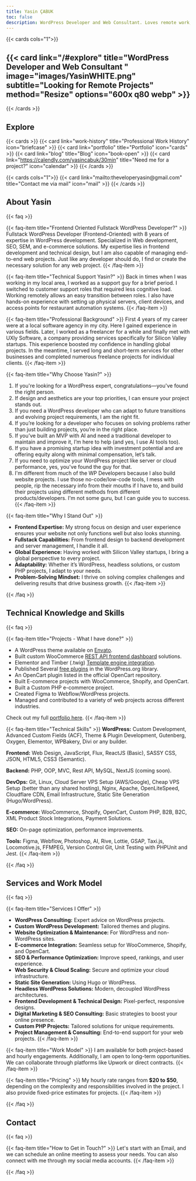 ```yaml
---
title: Yasin ÇABUK
toc: false
description: WordPress Developer and Web Consultant. Loves remote work, collaboration. and freelancing.
---
```

<div class="homeImage">
{{< cards cols="1">}}
<h2>
  {{< card link="/#explore" title="WordPress Developer and Web Consultant " image="images/YasinWHITE.png" subtitle="Looking for Remote Projects" method="Resize" options="600x q80 webp" >}}
</h2>
{{< /cards >}}
</div>
<style>
h1.hx-text-center.hx-mt-2.hx-text-4xl.hx-font-bold.hx-tracking-tight.hx-text-slate-900.dark\:hx-text-slate-100 {
    margin-bottom: 5px;
}
.homeImage .hextra-cards.hx-mt-4.hx-gap-4.hx-grid.not-prose {
    width: clamp(100px, 100%, 400px);
    margin: auto;
}
.homeImage span.hextra-card-icon.hx-flex.hx-font-semibold.hx-items-start.hx-gap-2.hx-pt-4.hx-px-4.hx-text-gray-700.hover\:hx-text-gray-900.dark\:hx-text-neutral-200.dark\:hover\:hx-text-neutral-50 {
    align-self: center;
    text-align: center;
}
.homeImage .hextra-card-subtitle.hx-line-clamp-3.hx-text-sm.hx-font-normal.hx-text-gray-500.dark\:hx-text-gray-400.hx-px-4.hx-mb-4.hx-mt-2 {
    text-align: center;
}
.center span.hextra-card-icon.hx-flex.hx-font-semibold.hx-items-start.hx-gap-2.hx-p-4.hx-text-gray-700.hover\:hx-text-gray-900.dark\:hx-text-neutral-200.dark\:hover\:hx-text-neutral-50 {
    text-align: center;
    align-self: center;
}
 </style>

## Explore

{{< cards >}}
  {{< card link="work-history" title="Professional Work History" icon="briefcase" >}}
  {{< card link="portfolio" title="Portfolio" icon="cards" >}}
  {{< card link="blog" title="Blog" icon="book-open" >}}
  {{< card link="https://calendly.com/yasincabuk/30min" title="Need me for a project?" icon="calendar" >}}
{{< /cards >}}

<div class="center">
{{< cards cols="1">}}
  {{< card link="mailto:theveloperyasin@gmail.com" title="Contact me via mail" icon="mail" >}}
{{< /cards >}}
</div>

## About Yasin

{{< faq >}}

  {{< faq-item title="Frontend Oriented Fullstack WordPress Developer?" >}}
  Fullstack WordPress Developer (Frontend-Oriented) with 8 years of expertise in WordPress development. 
  Specialized in Web development, SEO, SEM, and e-commerce solutions. 
  My expertise lies in frontend development and technical design, but I am also capable of managing end-to-end web projects. Just like any developer should do, I find or create the necessary solution for any web project.
  {{< /faq-item >}}

  {{< faq-item title="Technical Support Yasin?" >}}
  Back in times when I was working in my local area, I worked as a support guy for a brief period. I switched to customer support roles that required less cognitive load. Working remotely allows an easy transition between roles. 
  I also have hands-on experience with setting up physical servers, client devices, and access points for restaurant automation systems.
  {{< /faq-item >}}

  {{< faq-item title="Professional Background" >}}
  First 4 years of my career were at a local software agency in my city. Here I gained experience in various fields. Later, I worked as a freelancer for a while and finally met with UXly Software, a company providing services specifically for Silicon Valley startups. This experience boosted my confidence in handling global projects.
  In the meantime, I served long and short-term services for other businesses and completed numerous freelance projects for individual clients.
  {{< /faq-item >}}

  {{< faq-item title="Why Choose Yasin?" >}}
  1. If you're looking for a WordPress expert, congratulations—you've found the right person.
  2. If design and aesthetics are your top priorities, I can ensure your project stands out.
  3. If you need a WordPress developer who can adapt to future transitions and evolving project requirements, I am the right fit.
  4. If you’re looking for a developer who focuses on solving problems rather than just building projects, you’re in the right place.
  5. If you’ve built an MVP with AI and need a traditional developer to maintain and improve it, I’m here to help (and yes, I use AI tools too).
  6. If you have a promising startup idea with investment potential and are offering equity along with minimal compensation, let’s talk.
  7. If you need to optimize your WordPress project like server or cloud performance, yes, you've found the guy for that.
  8. I'm different from much of the WP Developers because I also build website projects. I use those no-code/low-code tools, I mess with people, rip the necessary info from their mouths if I have to, and build their projects using different methods from different products/developers. I'm not some guru, but I can guide you to success.
  {{< /faq-item >}}

  {{< faq-item title="Why I Stand Out" >}}
  - **Frontend Expertise:** My strong focus on design and user experience ensures your website not only functions well but also looks stunning.
  - **Fullstack Capabilities:** From frontend design to backend development and server management, I handle it all.
  - **Global Experience:** Having worked with Silicon Valley startups, I bring a global perspective to every project.
  - **Adaptability:** Whether it’s WordPress, headless solutions, or custom PHP projects, I adapt to your needs.
  - **Problem-Solving Mindset:** I thrive on solving complex challenges and delivering results that drive business growth.
  {{< /faq-item >}}


{{< /faq >}}



## Technical Knowledge and Skills

{{< faq >}}

  {{< faq-item title="Projects - What I have done?" >}}
  - A WordPress theme available on [Envato](#).
  - Built custom WooCommerce [REST API frontend dashboard](#) solutions.
  - Elementor and Timber (.twig) [Template engine integration](#).
  - Published Several [free plugins](#) in the WordPress.org library.
  - An OpenCart plugin listed in the official OpenCart repository.
  - Built E-commerce projects with WooCommerce, Shopify, and OpenCart.
  - Built a Custom PHP e-commerce project.
  - Created Figma to Webflow/WordPress projects.
  - Managed and contributed to a variety of web projects across different industries.
  
  Check out my full [portfolio here](/portfolio/).
  {{< /faq-item >}}

  {{< faq-item title="Technical Skills" >}}
  **WordPress:** Custom Development, Advanced Custom Fields (ACF), Theme & Plugin Development, Gutenberg, Oxygen, Elementor, WPBakery, Divi or any builder.
  
  **Frontend:** Web Design, JavaScript, Flux, ReactJS (Basic), SASSY CSS, JSON, HTML5, CSS3 (Semantic).
  
  **Backend:** PHP, OOP, MVC, Rest API, MySQL, NextJS (coming soon).
  
  **DevOps:** Git, Linux, Cloud Server VPS Setup (AWS/Google), Cheap VPS Setup (better than any shared hosting), Nginx, Apache, OpenLiteSpeed, Cloudflare CDN, Email Infrastructure, Static Site Generation (Hugo/WordPress).
  
  **E-commerce:** WooCommerce, Shopify, OpenCart, Custom PHP, B2B, B2C, XML Product Stock Integrations, Payment Solutions.
  
  **SEO:** On-page optimization, performance improvements.
  
  **Tools:** Figma, Webflow, Photoshop, AI, Rive, Lottie, GSAP, Taxi.js, Locomotive.js, FFMPEG, Version Control Git, Unit Testing with PHPUnit and Jest.
  {{< /faq-item >}}

{{< /faq >}}


## Services and Work Model

{{< faq >}}

  {{< faq-item title="Services I Offer" >}}
  - **WordPress Consulting:** Expert advice on WordPress projects.
  - **Custom WordPress Development:** Tailored themes and plugins.
  - **Website Optimization & Maintenance:** For WordPress and non-WordPress sites.
  - **E-commerce Integration:** Seamless setup for WooCommerce, Shopify, and OpenCart.
  - **SEO & Performance Optimization:** Improve speed, rankings, and user experience.
  - **Web Security & Cloud Scaling:** Secure and optimize your cloud infrastructure.
  - **Static Site Generation:** Using Hugo or WordPress.
  - **Headless WordPress Solutions:** Modern, decoupled WordPress architectures.
  - **Frontend Development & Technical Design:** Pixel-perfect, responsive designs.
  - **Digital Marketing & SEO Consulting:** Basic strategies to boost your online presence.
  - **Custom PHP Projects:** Tailored solutions for unique requirements.
  - **Project Management & Consulting:** End-to-end support for your web projects.
  {{< /faq-item >}}

  {{< faq-item title="Work Model" >}}
  I am available for both project-based and hourly engagements. Additionally, I am open to long-term opportunities. We can collaborate through platforms like Upwork or direct contracts.
  {{< /faq-item >}}

  {{< faq-item title="Pricing" >}}
  My hourly rate ranges from **$20 to $50**, depending on the complexity and responsibilities involved in the project. I also provide fixed-price estimates for projects.
  {{< /faq-item >}}

{{< /faq >}}


## Contact

{{< faq >}}

  {{< faq-item title="How to Get in Touch?" >}}
  Let's start with an Email, and we can schedule an online meeting to assess your needs. You can also connect with me through my social media accounts.
  {{< /faq-item >}}

{{< /faq >}}
